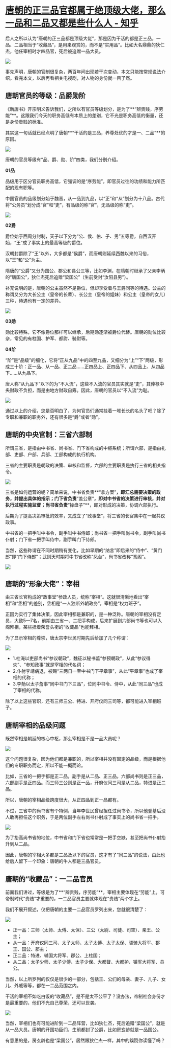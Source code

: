 # [唐朝的正三品官都属于绝顶级大佬，那么一品和二品又都是些什么人 - 知乎](https://zhuanlan.zhihu.com/p/451131088)

后人之所以认为“唐朝的正三品都是顶级大佬”，那是因为干活的都是正三品，一品、二品相当于“收藏品”，是用来观赏的，而不是“实用品”。比如大名鼎鼎的狄仁杰，他任宰相时才四品官，死后被追赠一品大员。

![](https://pic4.zhimg.com/v2-4fb9cdfe2b001ca8df42133e8ba5e79b_b.jpg)

事先声明，唐朝的官制很复杂，两百年间出现若干次变动，本文只能按常规说法介绍。看完本文，以后再看相关电视剧，对人物的身份就一目了然。

## 唐朝官员的等级：品爵勋阶

《新唐书》开宗明义告诉我们，之所以有官员等级划分，是为了**“辨贵贱，序劳能”**。这跟我们今天的职务高低有本质上的差别，它不光是职务高低的衡量，还是身份贵贱的标准。

其实这一句话就已经点明了唐朝**“干活的是三品，养尊处优的才是一、二品”**的原因。

![](https://pic3.zhimg.com/v2-6640be7e906ef21a436435adbe55edb2_b.jpg)

唐朝的官员等级有“品、爵、勋、阶”四类，我们分别介绍。

**01品**

品级用于区分官员职务高低，它强调的是“序劳能”，即官员过往的功绩和能力所匹配的现有职等。

中国官员的品级划分始于魏晋，从一品到九品，以“正”和“从”划分为十八品。古代将“公务员”划分成“官”和“吏”，有品级的称“官”，无品级的称“吏”。

![](https://pic2.zhimg.com/v2-92cd66aa58edb15ef5ada37cd413c4f9_b.jpg)

**02爵**

爵位始于西周分封制，天子以下分为“公、侯、伯、子、男”五等爵，自西汉开始，“王”成了事实上的最高等级的爵位。

汉朝封爵除了“王”以外，大多都是“侯爵”，而唐朝则延续西魏以来的习俗，以“王”和“公”为主。

隋唐的“公爵”又分为国公、郡公和县公三等，比如李渊，在隋朝时继承了父亲李昞的“唐国公”，狄仁杰死后追赠“梁国公”（生前受封“汝阳县男”）。

补充说明的是，唐朝的公主虽然不是爵位，但却享受着与王爵同等的待遇。公主的称谓又分为大长公主（皇帝的长辈）、长公主（皇帝的姐妹）和公主（皇帝的女儿）三种，待遇也有一定的差异。

![](https://pic3.zhimg.com/v2-5d9d77b9ade465577a2d9c6ded813216_b.jpg)

**03勋**

勋比较特殊，它不像爵位那样可以继承，后期勋逐渐被爵位代替。唐朝的勋位比较杂，常见的有柱国、护军、都尉、骑尉等。

**04阶**

“阶”是“品级”的细化，它将“正从九品”中的四至九品，又细分为“上”“下”两级，形成三十阶：正一品、从一品、正二品……正四品上、正四品下、从四品上、从四品下……从九品下。

唐人称“从九品下”以下的为“不入流”，这些不入流的官员其实就是“吏”，其俸禄中央财政不负担，而是由地方财政自筹。因此，唐朝的官员以“不入流”为耻。

![](https://pic1.zhimg.com/v2-b6268b083b88e16fd47838099b21adc0_b.jpg)

通过以上的介绍，您是否明白了，为何官员们通常挂着一堆长长的名头了吧？除了专职和兼职的职务外，还有很多是“爵”或者“勋”。

## 唐朝的中央官制：三省六部制

所谓三省，是指由中书省、尚书省、门下省构成的中枢系统；所谓六部，是指由礼部、吏部、户部、兵部、工部构成的执行机构。

三省的主要职责是朝政的决策、审核和监督，六部的主要职责是执行三省的相关指令。

![](https://pic2.zhimg.com/v2-c69e7a1ebfc33bd9838077059823503d_b.jpg)

三省是如何运营的呢？简单来说，中书省负责**“拿方案”**，即汇总需要决策的政务，并提出具体的指示；门下省负责**“盖公章”**，即对中书省的决策进行审核，并对执行过程实施监督；尚书省负责**“操盘子”**，即对形成的决策，协调六部执行。

后期为了提高决策审批的效率，又成立了“政事堂”，将三省的长官集中在一起共议政事。

中书省的一把手叫中书令，副手叫中书侍郎；尚书省一把手叫尚书令，副手叫尚书仆射；门下省一把手叫侍中，副手叫门下侍郎。

当然，这些称谓在不同时期稍有变化，比如早期的“纳言”即后来的“侍中”、“黄门郎”即“门下侍郎”；武则天时期将中书省改称“凤台”，尚书省改称“鸾阁”。

![](https://pic4.zhimg.com/v2-7290738d7d0b4182599412ae1eb531ef_b.jpg)

## 唐朝的“形象大佬”：宰相

由三省长官构成的“政事堂”参政人员，统称“宰相”。这就很清晰地看出“宰相”和“丞相”的差别，丞相是“一人独断外朝政务”，宰相是“权力班子”。

正因为实行了集体决策，因此宰相都是兼职的，是一种泛称。唐朝的宰相没有定员，大致5—7名，前期由三省一、二把手构成，后来扩展到六部尚书等也可以入阁拜相，某些挂着荣誉头衔的“收藏品”也能拜相。

为了显示宰相的尊崇，唐太宗李世民时期先后给加了几个称谓：

![](https://pic2.zhimg.com/v2-01e87a8b29c8330c41b3c18f9649e515_b.jpg)

-   1.杜淹以吏部尚书“参议朝政”，魏征以秘书监“参预朝政”，从此“参议得失”、“参知政事”就是宰相的代名词；
-   2.仆射李靖病退，被赐“三两日一至中书门下平章事”，从此“平章事”也成了宰相的代称；
-   3.李勣以太子詹事“同中书门下三品”，位同中书令、侍中，从此“同三品”也成了宰相的代称。

除了以上这些官职，还有三师三公、特进、开府仪同三司等，都可能进入宰相班子。

## 唐朝宰相的品级问题

既然宰相是朝廷的核心中枢，那么宰相是不是一品大员呢？

![](https://pic3.zhimg.com/v2-3387104acb552af560e2ac176ad1a8a6_b.jpg)

这个问题很复杂，因为他们都是兼职的，所以宰相并没有固定的品级，而是根据他们的专职职务而定，所以不能一概而论。

比如，三省的一把手都是正二品，副手是从二品、正三品，六部尚书则是正三品，六部副手是正四品。而三师三公则是正一品，开府仪同三司是从二品，特进是正二品。

所以，唐朝的宰相品级跨度很大，从正四品到正一品都有。

不过，三省中的尚书省有个特例，当年李世民曾经担任过尚书令，所以他登基后没人敢再担任这个职务，于是两位副手左右尚书仆射成了事实上的尚书省一把手。

![](https://pic2.zhimg.com/v2-3461d64da94e019053f1f822e005fa6d_b.jpg)

为了抬高尚书省的地位，中书省和门下省也常常是一把手空缺，甚至把尚书仆射抬升到从二品。

因此，唐朝的宰相大多都是三品及以下的官员，这才有了“同三品”的说法，由此也给后人留下一个印象：唐朝的牛人都是三品官员。

## 唐朝的“收藏品”：一二品官员

前面我们讲过，等级是为了**“辨贵贱，序劳能”**，宰相主要体现在“劳能”上，可帝制时代“贵贱”才重要的，一二品官员主要就体现在“贵贱”两个字上。

我们不展开叙述，仅把唐朝的主要一二品官员罗列出来，您就很清楚了：

![](https://pic1.zhimg.com/v2-d60c7dab012f99bf78de08ccd131e578_b.jpg)

-   正一品：三师（太师、太傅、太保）、三公（太尉、司徒、司空）、亲王、公主；
-   从一品：开府仪同三司、太子太师、太子太傅、太子太保、骠骑大将军、郡王、国公、郡主；
-   正二品：特进、辅国大将军、郡公、上柱国；
-   从二品：太子少师、太子少傅、太子少保、大都督、大都护、镇军大将军、县公。

当然，以上所罗列的仅仅是很少的一部分，包括王、公们的母亲、妻子、儿子、女儿、外戚等等，都在一二品范围之内。

干活的宰相不如吃白饭的“收藏品”，是不是太不公平了？没办法，帝制社会身份才是最重要的，他们不光自己尊荣，还可以世袭。

![](https://pic2.zhimg.com/v2-9907a6af2fb5108442ad623cd45e53f5_b.jpg)

当然，宰相们也有可能进阶到一二品阵营，比如狄仁杰，死后追赠“梁国公”，就是从一品大员。唐朝的开国功臣们，生前都封了公爵，比如房玄龄就是一品国公。

有意思的是，房玄龄也是“梁国公”，居然跟狄仁杰一样，其中的蹊跷你读懂了吗？
